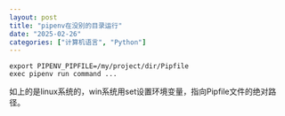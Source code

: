 ```yaml
---
layout: post
title: "pipenv在没别的目录运行"
date: "2025-02-26"
categories: ["计算机语言", "Python"]
---
```


```
export PIPENV_PIPFILE=/my/project/dir/Pipfile
exec pipenv run command ...
```

如上的是linux系统的，win系统用set设置环境变量，指向Pipfile文件的绝对路径。
